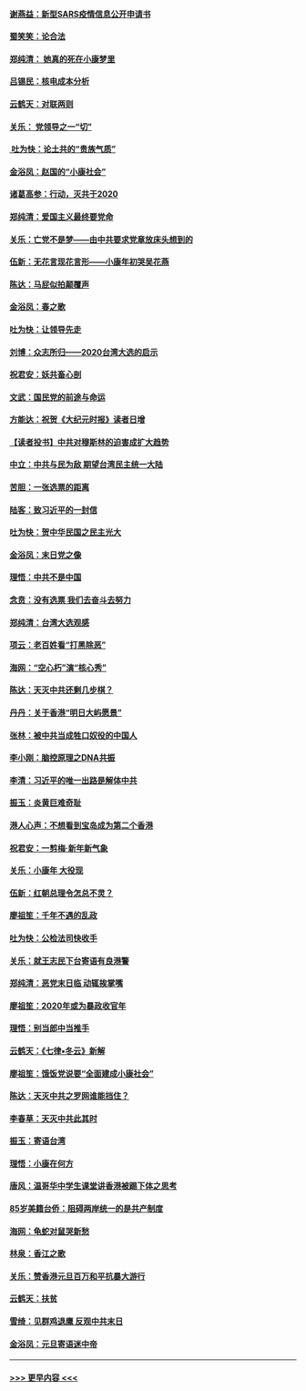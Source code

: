 #### [谢燕益：新型SARS疫情信息公开申请书](../pages/nsc993/n11808840.md?t=01220901) 
#### [蜀笑笑：论合法](../pages/nsc993/n11808064.md?t=01220901) 
#### [郑纯清： 她真的死在小康梦里](../pages/nsc993/n11806623.md?t=01220901) 
#### [吕锡民：核电成本分析](../pages/nsc993/n11806284.md?t=01220901) 
#### [云鹤天：对联两则](../pages/nsc993/n11805957.md?t=01220901) 
#### [关乐： 党领导之一“切”](../pages/nsc993/n11804505.md?t=01220901) 
#### [ 吐为快：论土共的“贵族气质”](../pages/nsc993/n11804490.md?t=01220901) 
#### [金浴凤：赵国的“小康社会”](../pages/nsc993/n11804452.md?t=01220901) 
#### [诸葛高参：行动，灭共于2020](../pages/nsc993/n11804120.md?t=01220901) 
#### [郑纯清：爱国主义最终要党命](../pages/nsc993/n11802197.md?t=01220901) 
#### [关乐：亡党不是梦——由中共要求党章放床头想到的](../pages/nsc993/n11802156.md?t=01220901) 
#### [伍新：无花言现花言形——小康年初哭吴花燕](../pages/nsc993/n11800044.md?t=01220901) 
#### [陈达：马屁似拍颠覆声](../pages/nsc993/n11800010.md?t=01220901) 
#### [金浴凤：春之歌](../pages/nsc993/n11797687.md?t=01220901) 
#### [吐为快：让领导先走](../pages/nsc993/n11797512.md?t=01220901) 
#### [刘博：众志所归——2020台湾大选的启示](../pages/nsc993/n11796878.md?t=01220901) 
#### [祝君安：妖共畜心剖](../pages/nsc993/n11794273.md?t=01220901) 
#### [文武：国民党的前途与命运](../pages/nsc993/n11794198.md?t=01220901) 
#### [方能达：祝贺《大纪元时报》读者日增](../pages/nsc993/n11793807.md?t=01220901) 
#### [【读者投书】中共对穆斯林的迫害成扩大趋势](../pages/nsc993/n11791371.md?t=01220901) 
#### [中立：中共与民为敌 期望台湾民主统一大陆](../pages/nsc993/n11790392.md?t=01220901) 
#### [苦胆：一张选票的距离](../pages/nsc993/n11788914.md?t=01220901) 
#### [陆客：致习近平的一封信](../pages/nsc993/n11788867.md?t=01220901) 
#### [吐为快：贺中华民国之民主光大](../pages/nsc993/n11788618.md?t=01220901) 
#### [金浴凤：末日党之像](../pages/nsc993/n11787475.md?t=01220901) 
#### [理悟：中共不是中国](../pages/nsc993/n11787463.md?t=01220901) 
#### [念贲：没有选票  我们去奋斗去努力](../pages/nsc993/n11787398.md?t=01220901) 
#### [郑纯清：台湾大选观感](../pages/nsc993/n11786210.md?t=01220901) 
#### [项云：老百姓看“打黑除恶”](../pages/nsc993/n11785398.md?t=01220901) 
#### [海网：“空心朽”演“核心秀”](../pages/nsc993/n11783874.md?t=01220901) 
#### [陈达：天灭中共还剩几步棋？](../pages/nsc993/n11783719.md?t=01220901) 
#### [丹丹：关于香港“明日大屿愿景”](../pages/nsc993/n11783273.md?t=01220901) 
#### [张林：被中共当成牲口奴役的中国人](../pages/nsc993/n11782397.md?t=01220901) 
#### [李小刚：脑控原理之DNA共振](../pages/nsc993/n11780962.md?t=01220901) 
#### [李清：习近平的唯一出路是解体中共](../pages/nsc993/n11780866.md?t=01220901) 
#### [振玉：炎黄巨难奇耻](../pages/nsc993/n11779632.md?t=01220901) 
#### [港人心声：不想看到宝岛成为第二个香港](../pages/nsc993/n11778817.md?t=01220901) 
#### [祝君安：一剪梅‧新年新气象](../pages/nsc993/n11776340.md?t=01220901) 
#### [关乐：小康年 大役现](../pages/nsc993/n11774213.md?t=01220901) 
#### [伍新：红朝总理令怎总不灵？](../pages/nsc993/n11770813.md?t=01220901) 
#### [廖祖笙：千年不遇的乱政](../pages/nsc993/n11770373.md?t=01220901) 
#### [吐为快：公检法司快收手](../pages/nsc993/n11770359.md?t=01220901) 
#### [关乐：就王志民下台寄语有良港警](../pages/nsc993/n11769903.md?t=01220901) 
#### [郑纯清：恶党末日临 动辄挨掌嘴](../pages/nsc993/n11769356.md?t=01220901) 
#### [廖祖笙：2020年或为暴政收官年](../pages/nsc993/n11768216.md?t=01220901) 
#### [理悟：别当郎中当推手](../pages/nsc993/n11768243.md?t=01220901) 
#### [云鹤天：《七律▪冬云》新解](../pages/nsc993/n11768204.md?t=01220901) 
#### [廖祖笙：饿饭党说要“全面建成小康社会”](../pages/nsc993/n11767482.md?t=01220901) 
#### [陈达：天灭中共之罗网谁能挡住？](../pages/nsc993/n11767465.md?t=01220901) 
#### [李春草：天灭中共此其时](../pages/nsc993/n11767452.md?t=01220901) 
#### [振玉：寄语台湾](../pages/nsc993/n11767432.md?t=01220901) 
#### [理悟：小康在何方](../pages/nsc993/n11767394.md?t=01220901) 
#### [唐风：温哥华中学生课堂讲香港被踢下体之思考](../pages/nsc993/n11766848.md?t=01220901) 
#### [85岁美籍台侨：阻碍两岸统一的是共产制度](../pages/nsc993/n11765043.md?t=01220901) 
#### [海网：龟蛇对鼠哭新愁](../pages/nsc993/n11764895.md?t=01220901) 
#### [林泉：香江之歌](../pages/nsc993/n11764415.md?t=01220901) 
#### [关乐：赞香港元旦百万和平抗暴大游行](../pages/nsc993/n11764382.md?t=01220901) 
#### [云鹤天：扶贫](../pages/nsc993/n11764245.md?t=01220901) 
#### [雪绮：见群鸡退鹰  反观中共末日](../pages/nsc993/n11762112.md?t=01220901) 
#### [金浴凤：元旦寄语迷中帝](../pages/nsc993/n11761788.md?t=01220901) 

----
#### [ >>> 更早内容 <<< ](../indexes/nsc993-earlier.md)
